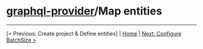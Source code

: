 # [graphql-provider](https://github.com/babyfish-ct/graphql-provider)/Map entities

---------------
[< Previous: Create project & Define entities] | [Home](https://github.com/babyfish-ct/graphql-provider) | [Next: Configure BatchSize >](./batch-size.md)
